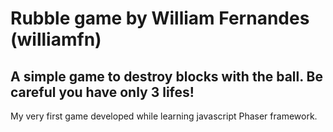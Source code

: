 # Rubble game by William Fernandes (williamfn)

## A simple game to destroy blocks with the ball. Be careful you have only 3 lifes!

My very first game developed while learning javascript Phaser framework.
